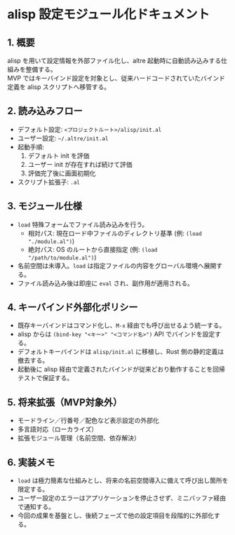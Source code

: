 # alisp 設定モジュール化ドキュメント

## 1. 概要
alisp を用いて設定情報を外部ファイル化し、altre 起動時に自動読み込みする仕組みを整備する。  
MVP ではキーバインド設定を対象とし、従来ハードコードされていたバインド定義を alisp スクリプトへ移管する。

## 2. 読み込みフロー
- デフォルト設定: `<プロジェクトルート>/alisp/init.al`
- ユーザー設定: `~/.altre/init.al`
- 起動手順:  
  1. デフォルト init を評価  
  2. ユーザー init が存在すれば続けて評価  
  3. 評価完了後に画面初期化
- スクリプト拡張子: `.al`

## 3. モジュール仕様
- `load` 特殊フォームでファイル読み込みを行う。
  - 相対パス: 現在ロード中ファイルのディレクトリ基準 (例: `(load "./module.al")`)
  - 絶対パス: OS のルートから直接指定 (例: `(load "/path/to/module.al")`)
- 名前空間は未導入。`load` は指定ファイルの内容をグローバル環境へ展開する。
- ファイル読み込み後は即座に `eval` され、副作用が適用される。

## 4. キーバインド外部化ポリシー
- 既存キーバインドはコマンド化し、`M-x` 経由でも呼び出せるよう統一する。
- alisp からは `(bind-key "<キー>" "<コマンド名>")` API でバインドを設定する。
- デフォルトキーバインドは `alisp/init.al` に移植し、Rust 側の静的定義は撤去する。
- 起動後に alisp 経由で定義されたバインドが従来どおり動作することを回帰テストで保証する。

## 5. 将来拡張（MVP対象外）
- モードライン／行番号／配色など表示設定の外部化
- 多言語対応（ローカライズ）
- 拡張モジュール管理（名前空間、依存解決）

## 6. 実装メモ
- `load` は極力簡素な仕組みとし、将来の名前空間導入に備えて呼び出し箇所を限定する。
- ユーザー設定のエラーはアプリケーションを停止させず、ミニバッファ経由で通知する。
- 今回の成果を基盤とし、後続フェーズで他の設定項目を段階的に外部化する。

